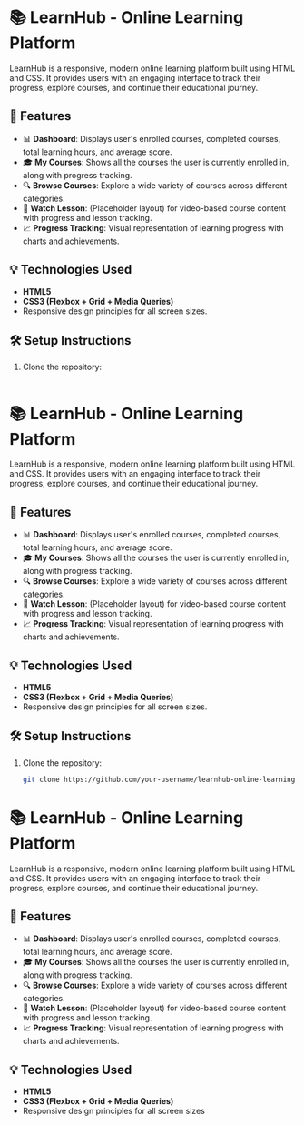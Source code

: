 # 📚 LearnHub - Online Learning Platform

LearnHub is a responsive, modern online learning platform built using HTML and CSS. It provides users with an engaging interface to track their progress, explore courses, and continue their educational journey.

## 🚀 Features

- 📊 **Dashboard**: Displays user's enrolled courses, completed courses, total learning hours, and average score.
- 🎓 **My Courses**: Shows all the courses the user is currently enrolled in, along with progress tracking.
- 🔍 **Browse Courses**: Explore a wide variety of courses across different categories.
- 🎥 **Watch Lesson**: (Placeholder layout) for video-based course content with progress and lesson tracking.
- 📈 **Progress Tracking**: Visual representation of learning progress with charts and achievements.

## 💡 Technologies Used

- **HTML5**
- **CSS3 (Flexbox + Grid + Media Queries)**
- Responsive design principles for all screen sizes.

## 🛠️ Setup Instructions

1. Clone the repository:
   ```bash
  # 📚 LearnHub - Online Learning Platform

LearnHub is a responsive, modern online learning platform built using HTML and CSS. It provides users with an engaging interface to track their progress, explore courses, and continue their educational journey.

## 🚀 Features

- 📊 **Dashboard**: Displays user's enrolled courses, completed courses, total learning hours, and average score.
- 🎓 **My Courses**: Shows all the courses the user is currently enrolled in, along with progress tracking.
- 🔍 **Browse Courses**: Explore a wide variety of courses across different categories.
- 🎥 **Watch Lesson**: (Placeholder layout) for video-based course content with progress and lesson tracking.
- 📈 **Progress Tracking**: Visual representation of learning progress with charts and achievements.

## 💡 Technologies Used

- **HTML5**
- **CSS3 (Flexbox + Grid + Media Queries)**
- Responsive design principles for all screen sizes.

## 🛠️ Setup Instructions

1. Clone the repository:
   ```bash
   git clone https://github.com/your-username/learnhub-online-learning.git
# 📚 LearnHub - Online Learning Platform

LearnHub is a responsive, modern online learning platform built using HTML and CSS. It provides users with an engaging interface to track their progress, explore courses, and continue their educational journey.

## 🚀 Features

- 📊 **Dashboard**: Displays user's enrolled courses, completed courses, total learning hours, and average score.
- 🎓 **My Courses**: Shows all the courses the user is currently enrolled in, along with progress tracking.
- 🔍 **Browse Courses**: Explore a wide variety of courses across different categories.
- 🎥 **Watch Lesson**: (Placeholder layout) for video-based course content with progress and lesson tracking.
- 📈 **Progress Tracking**: Visual representation of learning progress with charts and achievements.

## 💡 Technologies Used

- **HTML5**
- **CSS3 (Flexbox + Grid + Media Queries)**
- Responsive design principles for all screen sizes
